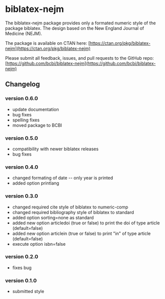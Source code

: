 # biblatex-nejm

The biblatex-nejm package provides only a formated numeric style of the package
biblatex. The design based on the New England Journal of Medicine (NEJM).

The package is available on CTAN here: [https://ctan.org/pkg/biblatex-nejm](https://ctan.org/pkg/biblatex-nejm)

Please submit all feedback, issues, and pull requests to the GitHub repo: [https://github.com/bcbi/biblatex-nejm](https://github.com/bcbi/biblatex-nejm)

## Changelog

### version 0.6.0
- update documentation
- bug fixes
- spelling fixes
- moved package to BCBI

### version 0.5.0
- compatibility with newer biblatex releases
- bug fixes

### version 0.4.0
- changed formating of date -- only year is printed
- added option printlang

### version 0.3.0
- changed required cite style of biblatex to numeric-comp
- changed required bibliography style of biblatex to standard
- added option sorting=none as standard
- added new option articledoi (true or false) to print the doi of type article (default=false)
- added new option articlein (true or false) to print "in" of type article (default=false)
- execute option isbn=false

### version 0.2.0
- fixes bug

### version 0.1.0
- submitted style
